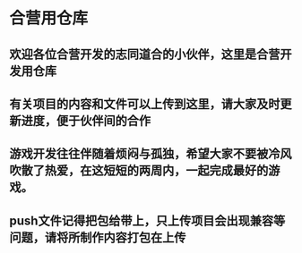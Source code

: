 # 合营用仓库
## 欢迎各位合营开发的志同道合的小伙伴，这里是合营开发用仓库
## 有关项目的内容和文件可以上传到这里，请大家及时更新进度，便于伙伴间的合作
## 游戏开发往往伴随着烦闷与孤独，希望大家不要被冷风吹散了热爱，在这短短的两周内，一起完成最好的游戏。
## push文件记得把包给带上，只上传项目会出现兼容等问题，请将所制作内容打包在上传